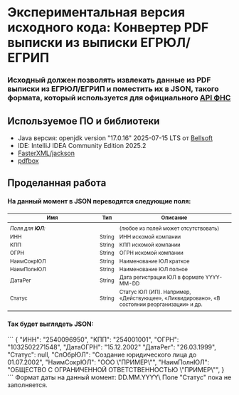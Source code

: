 # Экспериментальная версия исходного кода: Конвертер PDF выписки из выписки ЕГРЮЛ/ЕГРИП

### Исходный должен позволять извлекать данные из PDF выписки из ЕГРЮЛ/ЕГРИП и поместить их в JSON, такого формата, который используется для официального [API ФНС](https://api-fns.ru/api_help#section_dannye)

## Используемое ПО и библиотеки

- Java версия: openjdk version "17.0.16" 2025-07-15 LTS от [Bellsoft](https://github.com/bell-sw/Liberica/releases)
- IDE: IntelliJ IDEA Community Edition 2025.2
- [FasterXML/jackson](https://github.com/FasterXML/jackson)
- [pdfbox](https://github.com/apache/pdfbox)

## Проделанная работа

<h4>На данный момент в JSON переводятся следующие поля:</h4>
<table class="table table-striped table-bordered table-condensed tree2" style="font-size: smaller;">
<thead><tr><th style="width: 190px;">Имя</th><th>Тип</th><th>Описание</th></tr></thead>
<tbody>
    <tr><td></td><td></td><td></td></tr>
    <tr class="treegrid-1"><td><i>Поля для <b>ЮЛ</b>:</i></td><td></td><td>(любое из полей может отсутствовать)</td></tr>
    <tr class="treegrid-2 treegrid-parent-1"><td>ИНН</td><td>String</td><td>ИНН искомой компании</td></tr>
    <tr class="treegrid-2 treegrid-parent-1"><td>КПП</td><td>String</td><td>КПП искомой компании</td></tr>
    <tr class="treegrid-2 treegrid-parent-1"><td>ОГРН</td><td>String</td><td>ОГРН искомой компании</td></tr>
    <tr class="treegrid-2 treegrid-parent-1"><td>НаимСокрЮЛ</td><td>String</td><td>Наименование ЮЛ краткое</td></tr>
    <tr class="treegrid-2 treegrid-parent-1"><td>НаимПолнЮЛ</td><td>String</td><td>Наименование ЮЛ полное</td></tr>
    <tr class="treegrid-2 treegrid-parent-1"><td>ДатаРег</td><td>String</td><td>Дата регистрации ЮЛ в формате YYYY-MM-DD</td></tr>
    <tr class="treegrid-2 treegrid-parent-1"><td>Статус</td><td>String</td><td>Статус ЮЛ (ИП). Например, «Действующее», «Ликвидировано», «В состоянии реорганизации» и др.</td></tr>
<tr><td></td><td></td><td></td></tr>
</tbody>
</table>

<h4>Так будет выглядеть JSON:</h4>
```
{
  "ИНН": "2540096950",
  "КПП": "254001001",
  "ОГРН": "1032502271548",
  "ДатаОГРН": "15.12.2002"
  "ДатаРег": "26.03.1999",
  "Статус": null,
  "СпОбрЮЛ": "Создание юридического лица до 01.07.2002",
  "НаимСокрЮЛ": "ООО \"ПРИМЕР\"",
  "НаимПолнЮЛ": "ОБЩЕСТВО С ОГРАНИЧЕННОЙ ОТВЕТСТВЕННОСТЬЮ \"ПРИМЕР\"",
}
```
Формат даты на данный момент: DD.MM.YYYY\
Поле "Статус" пока не заполняется.


